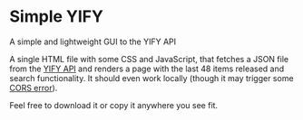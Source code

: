 # Simple YIFY
A simple and lightweight GUI to the YIFY API

A single HTML file with some CSS and JavaScript, that fetches a JSON file from the [YIFY API](https://yts.mx/api) and renders a page with the last 48 items released and search functionality. It should even work locally (though it may trigger some [CORS error](https://stackoverflow.com/questions/71953553/disable-cors-in-brave-browser)).

Feel free to download it or copy it anywhere you see fit.
